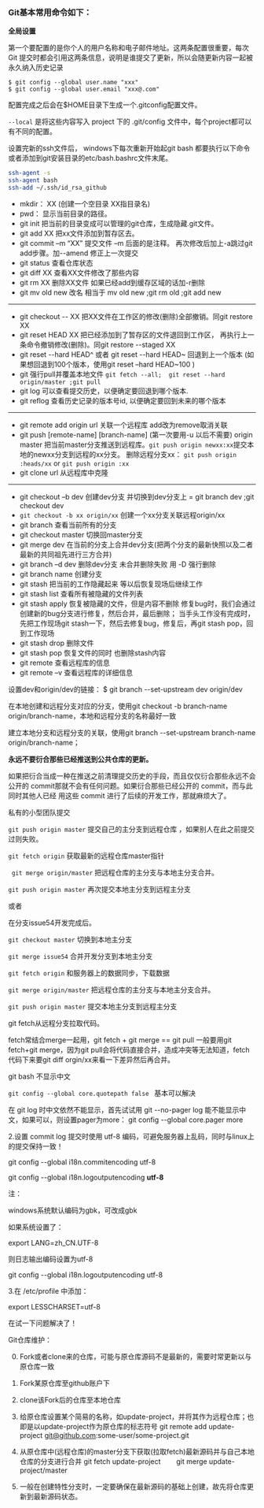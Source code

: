 ### Git基本常用命令如下：

**全局设置**

第一个要配置的是你个人的用户名称和电子邮件地址。这两条配置很重要，每次 Git 提交时都会引用这两条信息，说明是谁提交了更新，所以会随更新内容一起被永久纳入历史记录

```
$ git config --global user.name "xxx"
$ git config --global user.email "xxx@.com"
```

配置完成之后会在$HOME目录下生成一个.gitconfig配置文件。

`--local` 是将这些内容写入 project 下的 .git/config 文件中，每个project都可以有不同的配置。

设置完新的ssh文件后， windows下每次重新开始起git bash 都要执行以下命令 或者添加到git安装目录的etc/bash.bashrc文件末尾。

```bash
ssh-agent -s 
ssh-agent bash
ssh-add ~/.ssh/id_rsa_github
```



* mkdir：         XX (创建一个空目录 XX指目录名)   
* pwd：          显示当前目录的路径。
* git init          把当前的目录变成可以管理的git仓库，生成隐藏.git文件。    
* git add XX       把xx文件添加到暂存区去。
* git commit –m “XX”  提交文件 –m 后面的是注释。 再次修改后加上-a跳过git add步骤。加--amend 修正上一次提交  
* git status        查看仓库状态
* git diff  XX      查看XX文件修改了那些内容 
* git rm XX          删除XX文件 如果已经add到缓存区域的话加-r删除
* git mv  old new 改名 相当于 mv old new ;git rm old ;git add new

*****

* git checkout -- XX   把XX文件在工作区的修改(删除)全部撤销。同git restore XX
* git reset HEAD XX  把已经添加到了暂存区的文件退回到工作区，
  ​								再执行上一条命令撤销修改(删除)。同git restore --staged XX
* git reset  --hard HEAD^ 或者 git reset  --hard HEAD~ 回退到上一个版本
  ​                     (如果想回退到100个版本，使用git reset –hard HEAD~100 )
* git 强行pull并覆盖本地文件  `git fetch --all;  git reset --hard origin/master ;git pull`
* git log          可以查看提交历史，以便确定要回退到哪个版本.
* git reflog       查看历史记录的版本号id,	以便确定要回到未来的哪个版本

****

* git remote add origin url 关联一个远程库   add改为remove取消关联
* git push [remote-name] [branch-name] (第一次要用-u 以后不需要) origin master 把当前master分支推送到远程库。`git push origin newxx:xx`提交本地的newxx分支到远程的xx分支。 删除远程分支xx： `git push origin :heads/xx` or `git push origin :xx`
* git clone  url  从远程库中克隆

********

* git checkout –b dev  创建dev分支 并切换到dev分支上 =  git branch dev ;git checkout dev
* `git checkout -b xx origin/xx`  创建一个xx分支关联远程origin/xx
* git branch  查看当前所有的分支
* git checkout master 切换回master分支
* git merge dev    在当前的分支上合并dev分支(把两个分支的最新快照以及二者最新的共同祖先进行三方合并)
* git branch –d dev 删除dev分支 未合并删除失败 用 -D 强行删除
* git branch name  创建分支
* git stash 把当前的工作隐藏起来 等以后恢复现场后继续工作
* git stash list 查看所有被隐藏的文件列表
* git stash apply 恢复被隐藏的文件，但是内容不删除
  	修复bug时，我们会通过创建新的bug分⽀进⾏修复，然后合并，最后删除；
  当⼿头⼯作没有完成时，先把⼯作现场git stash⼀下，然后去修复bug，修复后，再git 
  stash pop，回到⼯作现场
* git stash drop 删除文件
* git stash pop 恢复文件的同时 也删除stash内容
* git remote 查看远程库的信息
* git remote –v 查看远程库的详细信息

设置dev和origin/dev的链接：
$ git branch --set-upstream dev origin/dev

在本地创建和远程分⽀对应的分⽀，使⽤git checkout -b branch-name origin/branch-name，本地和远程分⽀的名称最好⼀致

建⽴本地分⽀和远程分⽀的关联，使⽤git branch --set-upstream branch-name 
origin/branch-name；





**永远不要衍合那些已经推送到公共仓库的更新。**

如果把衍合当成一种在推送之前清理提交历史的手段，而且仅仅衍合那些永远不会公开的
commit那就不会有任何问题。如果衍合那些已经公开的 commit，而与此同时其他人已经
用这些 commit 进行了后续的开发工作，那就麻烦大了。



私有的小型团队提交

`git push origin master`  提交自己的主分支到远程仓库 ，如果别人在此之前提交过则失败。

`git fetch origin`   获取最新的远程仓库master指针

` git merge origin/master`  把远程仓库的主分支与本地主分支合并。

`git push origin master`  再次提交本地主分支到远程主分支

或者

在分支issue54开发完成后。



`git checkout master` 切换到本地主分支

`git merge issue54` 合并开发分支到本地主分支

`git fetch origin` 和服务器上的数据同步，下载数据

`git merge origin/master`  把远程仓库的主分支与本地主分支合并。

`git push origin master` 提交本地主分支到远程主分支



git fetch从远程分支拉取代码。

fetch常结合merge一起用，git fetch + git merge == git pull
 一般要用git fetch+git merge，因为git pull会将代码直接合并，造成冲突等无法知道，fetch代码下来要git diff orgin/xx来看一下差异然后再合并。



git bash 不显示中文 

 `git config --global core.quotepath false `  基本可以解决

 在 git log 时中文依然不能显示，首先试试用 git --no-pager log 能不能显示中文，如果可以，则设置pager为more： git config --global core.pager more  

2.设置 commit log 提交时使用 utf-8 编码，可避免服务器上乱码，同时与linux上的提交保持一致！

git config --global i18n.commitencoding utf-8

git config --global i18n.logoutputencoding **utf-8**

注：

windows系统默认编码为gbk，可改成gbk

如果系统设置了：

export LANG=zh_CN.UTF-8

则日志输出编码设置为utf-8

git config --global i18n.logoutputencoding utf-8

3.在 /etc/profile 中添加：

export LESSCHARSET=utf-8

在试一下问题解决了！







Git仓库维护：

0. Fork或者clone来的仓库，可能与原仓库源码不是最新的，需要时常更新以与原仓库一致
1. Fork某原仓库至github账户下
2. clone该Fork后的仓库至本地仓库
3. 给原仓库设置某个简易的名称，如update-project，并将其作为远程仓库；也即是以update-project作为原仓库的标志符号
   git remote add update-project git@github.com:some-user/some-project.git

4. 从原仓库中(远程仓库)的master分支下获取(拉取fetch)最新源码并与自己本地仓库的分支进行合并
   git fetch update-project
   　　git merge update-project/master

5. 一般在创建特性分支时，一定要确保在最新源码的基础上创建，故先将仓库更新到最新源码状态。